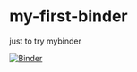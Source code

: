 # my-first-binder
just to try mybinder

[![Binder](https://mybinder.org/badge_logo.svg)](https://mybinder.org/v2/gh/jsbaquero86/my-first-binder/HEAD?treepath=hello.py)
